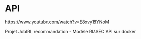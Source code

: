 # API
https://www.youtube.com/watch?v=E8xvy18YNoM

Projet JobIRL recommandation - 
Modèle RIASEC
API sur docker 


